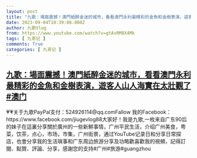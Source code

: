 ```yaml
---
layout: post
title: "九歌：場面震撼！澳門紙醉金迷的城市，看看澳門永利最精彩的金魚和金樹表演，遊客人山人海實在太壯觀了#澳门"
date: 2023-09-04T10:39:08.000Z
author: 九歌Vlog
from: https://www.youtube.com/watch?v=gtAvRM8X4Mk
tags: [ 九哥记 ]
comments: True
categories: [ 九哥记 ]
---
```

<!--1693823948000-->
[九歌：場面震撼！澳門紙醉金迷的城市，看看澳門永利最精彩的金魚和金樹表演，遊客人山人海實在太壯觀了#澳门](https://www.youtube.com/watch?v=gtAvRM8X4Mk)
------

<div>
💗💗关于九歌PayPal支付：524926114@qq.comFallow 我的Facebook：https://www.facebook.com/jiugevlog88大家好！我是九歌,一枚来自广东90后的妹子在這裏分享關於廣州的一些新鮮事情，广州平民生活，介绍广州美食，粤菜，饮茶，点心，市场，市集，广州街景，通过YouTube记录日和分享日常探店，也會分享我的生活瑣事和广东周边旅游分享及功略歡喜歡我的視頻，記得訂閱、點贊、評論、分享，感謝您的支持#广州#旅游#guangzhou
</div>
